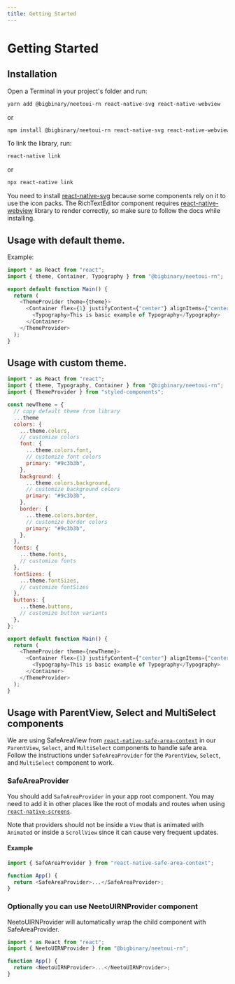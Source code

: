 ```yaml
---
title: Getting Started
---
```


# Getting Started

## Installation

Open a Terminal in your project's folder and run:

```sh
yarn add @bigbinary/neetoui-rn react-native-svg react-native-webview
```

or

```sh
npm install @bigbinary/neetoui-rn react-native-svg react-native-webview
```

To link the library, run:

```sh
react-native link
```

or

```sh
npx react-native link
```

You need to install
[react-native-svg](https://github.com/react-native-svg/react-native-svg) because
some components rely on it to use the icon packs. The RichTextEditor component
requires
[react-native-webview](https://github.com/react-native-webview/react-native-webview)
library to render correctly, so make sure to follow the docs while installing.

## Usage with default theme.

Example:

```js
import * as React from "react";
import { theme, Container, Typography } from "@bigbinary/neetoui-rn";

export default function Main() {
  return (
    <ThemeProvider theme={theme}>
      <Container flex={1} justifyContent={"center"} alignItems={"center"}>
        <Typography>This is basic example of Typography</Typography>
      </Container>
    </ThemeProvider>
  );
}
```

## Usage with custom theme.

```js
import * as React from "react";
import { theme, Typography, Container } from "@bigbinary/neetoui-rn";
import { ThemeProvider } from "styled-components";

const newTheme = {
  // copy default theme from library
  ...theme
  colors: {
    ...theme.colors,
    // customize colors
    font: {
      ...theme.colors.font,
      // customize font colors
      primary: "#9c3b3b",
    },
    background: {
      ...theme.colors.background,
      // customize background colors
      primary: "#9c3b3b",
    },
    border: {
      ...theme.colors.border,
      // customize border colors
      primary: "#9c3b3b",
    },
  },
  fonts: {
    ...theme.fonts,
    // customize fonts
  },
  fontSizes: {
    ...theme.fontSizes,
    // customize fontSizes
  },
  buttons: {
    ...theme.buttons,
    // customize button variants
  },
};

export default function Main() {
  return (
    <ThemeProvider theme={newTheme}>
      <Container flex={1} justifyContent={"center"} alignItems={"center"}>
        <Typography>This is basic example of Typography</Typography>
      </Container>
    </ThemeProvider>
  );
}
```

## Usage with ParentView, Select and MultiSelect components

We are using SafeAreaView from
[`react-native-safe-area-context`](https://github.com/th3rdwave/react-native-safe-area-context)
in our `ParentView`, `Select`, and `MultiSelect` components to handle safe area.
Follow the instructions under `SafeAreaProvider` for the `ParentView`, `Select`,
and `MultiSelect` component to work.

### SafeAreaProvider

You should add `SafeAreaProvider` in your app root component. You may need to
add it in other places like the root of modals and routes when using
[`react-native-screens`](https://github.com/software-mansion/react-native-screens).

Note that providers should not be inside a `View` that is animated with
`Animated` or inside a `ScrollView` since it can cause very frequent updates.

#### Example

```js
import { SafeAreaProvider } from "react-native-safe-area-context";

function App() {
  return <SafeAreaProvider>...</SafeAreaProvider>;
}
```

### Optionally you can use NeetoUIRNProvider component

NeetoUIRNProvider will automatically wrap the child component with
SafeAreaProvider.

```js
import * as React from "react";
import { NeetoUIRNProvider } from "@bigbinary/neetoui-rn";

function App() {
  return <NeetoUIRNProvider>...</NeetoUIRNProvider>;
}
```
